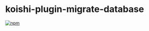 # koishi-plugin-migrate-database

[![npm](https://img.shields.io/npm/v/koishi-plugin-migrate-database?style=flat-square)](https://www.npmjs.com/package/koishi-plugin-migrate-database)


